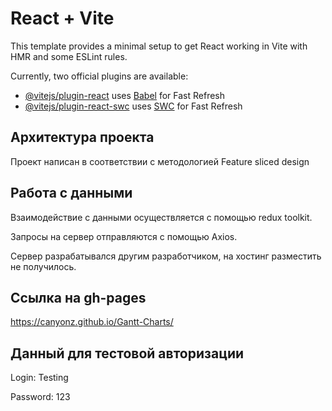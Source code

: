 # React + Vite

This template provides a minimal setup to get React working in Vite with HMR and some ESLint rules.

Currently, two official plugins are available:

- [@vitejs/plugin-react](https://github.com/vitejs/vite-plugin-react/blob/main/packages/plugin-react/README.md) uses [Babel](https://babeljs.io/) for Fast Refresh
- [@vitejs/plugin-react-swc](https://github.com/vitejs/vite-plugin-react-swc) uses [SWC](https://swc.rs/) for Fast Refresh

## Архитектура проекта

Проект написан в соответствии с методологией Feature sliced design

## Работа с данными

Взаимодействие с данными осуществляется с помощью redux toolkit.

Запросы на сервер отправляются с помощью Axios.

Сервер разрабатывался другим разработчиком, на хостинг разместить не получилось.

## Ссылка на gh-pages 

https://canyonz.github.io/Gantt-Charts/

## Данный для тестовой авторизации 

Login: Testing

Password: 123
